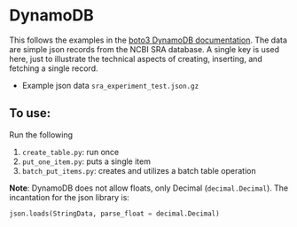 # DynamoDB 

This follows the examples in
the
[boto3 DynamoDB documentation](http://boto3.readthedocs.io/en/latest/guide/dynamodb.html). The
data are simple json records from the NCBI SRA database. A single key
is used here, just to illustrate the technical aspects of creating,
inserting, and fetching a single record.

- Example json data `sra_experiment_test.json.gz`

## To use:

Run the following

1. `create_table.py`: run once 
2. `put_one_item.py`: puts a single item
3. `batch_put_items.py`: creates and utilizes a batch table operation

**Note**: DynamoDB does not allow floats, only Decimal
(`decimal.Decimal`). The incantation for the json library is:

```python
json.loads(StringData, parse_float = decimal.Decimal)
```


